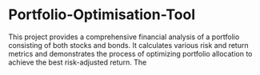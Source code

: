 # Portfolio-Optimisation-Tool
This project provides a comprehensive financial analysis of a portfolio consisting of both stocks and bonds. It calculates various risk and return metrics and demonstrates the process of optimizing portfolio allocation to achieve the best risk-adjusted return. The
